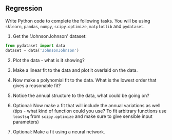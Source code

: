 ## Regression

Write Python code to complete the following tasks.  You will be using `sklearn`, `pandas`, `numpy`, `scipy.optimize`, `matplotlib` and `pydataset`.

1.  Get the 'JohnsonJohnson' dataset:
```python
from pydataset import data
dataset = data('JohnsonJohnson')
```
2.  Plot the data - what is it showing?

3.  Make a linear fit to the data and plot it overlaid on the data.

4.  Now make a polynomial fit to the data.  What is the lowest order that gives a reasonable fit?

5.  Notice the annual structure to the data, what could be going on?

6.  Optional: Now make a fit that will include the annual variations as well (tips - what kind of function could you use?  To fit arbitrary functions use `leastsq` from `scipy.optimize` and make sure to give sensible input parameters)

7.  Optional: Make a fit using a neural network.